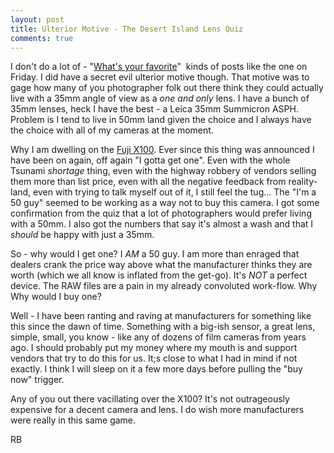 ```yaml
---
layout: post
title: Ulterior Motive - The Desert Island Lens Quiz
comments: true
---
```

I don't do a lot of - "<a href="http://photo.rwboyer.com/2011/08/12/your-desert-island-lens/">What's your favorite</a>"  kinds of posts like the one on Friday. I did have a secret evil ulterior motive though. That motive was to gage how many of you photographer folk out there think they could actually live with a 35mm angle of view as a <em>one and only</em> lens. I have a bunch of 35mm lenses, heck I have the best - a Leica 35mm Summicron ASPH. Problem is I tend to live in 50mm land given the choice and I always have the choice with all of my cameras at the moment.

Why I am dwelling on the <a href="http://www.amazon.com/gp/product/B0043RS864/ref=as_li_ss_tl?ie=UTF8&amp;tag=rbde-20&amp;linkCode=as2&amp;camp=217145&amp;creative=399373&amp;creativeASIN=B0043RS864">Fuji X100</a>. Ever since this thing was announced I have been on again, off again "I gotta get one". Even with the whole Tsunami <em>shortage</em> thing, even with the highway robbery of vendors selling them more than list price, even with all the negative feedback from reality-land, even with trying to talk myself out of it, I still feel the tug... The "I'm a 50 guy" seemed to be working as a way not to buy this camera. I got some confirmation from the quiz that a lot of photographers would prefer living with a 50mm. I also got the numbers that say it's almost a wash and that I <em>should</em> be happy with just a 35mm.

So - why would I get one? I <em>AM</em> a 50 guy. I am more than enraged that dealers crank the price way above what the manufacturer thinks they are worth (which we all know is inflated from the get-go). It's <em>NOT</em> a perfect device. The RAW files are a pain in my already convoluted work-flow. Why Why would I buy one?

Well - I have been ranting and raving at manufacturers for something like this since the dawn of time. Something with a big-ish sensor, a great lens, simple, small, you know - like any of dozens of film cameras from years ago. I should probably put my money where my mouth is and support vendors that try to do this for us. It;s close to what I had in mind if not exactly. I think I will sleep on it a few more days before pulling the "buy now" trigger.

Any of you out there vacillating over the X100? It's not outrageously expensive for a decent camera and lens. I do wish more manufacturers were really in this same game.

RB